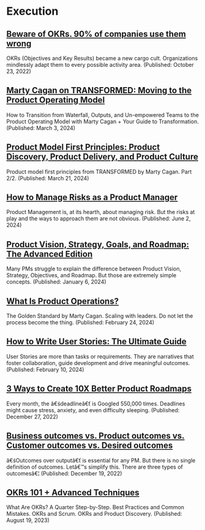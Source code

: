 ﻿# Execution

## [Beware of OKRs. 90% of companies use them wrong](https://productcompass.pm/p/beware-of-okrs-90-of-companies-are)
OKRs (Objectives and Key Results) became a new cargo cult. Organizations mindlessly adapt them to every possible activity area. (Published: October 23, 2022)

## [Marty Cagan on TRANSFORMED: Moving to the Product Operating Model](https://www.productcompass.pm/p/transformed-product-operating-model-marty-cagan)
How to Transition from Waterfall, Outputs, and Un-empowered Teams to the Product Operating Model with Marty Cagan + Your Guide to Transformation. (Published: March 3, 2024)

## [Product Model First Principles: Product Discovery, Product Delivery, and Product Culture](https://www.productcompass.pm/p/product-model-first-principles-discovery-deliver)
Product model first principles from TRANSFORMED by Marty Cagan. Part 2/2. (Published: March 21, 2024)

## [How to Manage Risks as a Product Manager](https://www.productcompass.pm/p/how-to-manage-risks-as-a-product-manager)
Product Management is, at its hearth, about managing risk. But the risks at play and the ways to approach them are not obvious. (Published: June 2, 2024)

## [Product Vision, Strategy, Goals, and Roadmap: The Advanced Edition](https://www.productcompass.pm/p/product-vision-strategy-goals-and)
Many PMs struggle to explain the difference between Product Vision, Strategy, Objectives, and Roadmap. But those are extremely simple concepts. (Published: January 6, 2024)

## [What Is Product Operations?](https://www.productcompass.pm/p/what-is-product-operations)
The Golden Standard by Marty Cagan. Scaling with leaders. Do not let the process become the thing. (Published: February 24, 2024)

## [How to Write User Stories: The Ultimate Guide](https://www.productcompass.pm/p/how-to-write-user-stories)
User Stories are more than tasks or requirements. They are narratives that foster collaboration, guide development and drive meaningful outcomes. (Published: February 10, 2024)

## [3 Ways to Create 10X Better Product Roadmaps](https://productcompass.pm/p/3-ways-to-create-10x-better-product)
Every month, the â€śdeadlineâ€ť is Googled 550,000 times. Deadlines might cause stress, anxiety, and even difficulty sleeping. (Published: December 27, 2022)

## [Business outcomes vs. Product outcomes vs. Customer outcomes vs. Desired outcomes](https://productcompass.pm/p/business-outcomes-vs-product-outcomes)
â€śOutcomes over outputâ€ť is essential for any PM. But there is no single definition of outcomes. Letâ€™s simplify this. There are three types of outcomesâ€¦ (Published: December 19, 2022)

## [OKRs 101 + Advanced Techniques](https://productcompass.pm/p/okrs-101-advanced-techniques)
What Are OKRs? A Quarter Step-by-Step. Best Practices and Common Mistakes. OKRs and Scrum. OKRs and Product Discovery. (Published: August 19, 2023)


